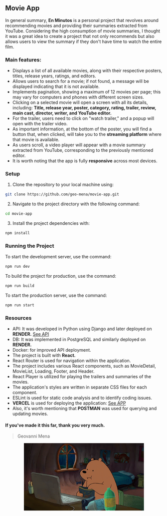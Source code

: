 ## Movie App

In general summary, **En Minutos** is a personal project that revolves around recommending movies and providing their summaries extracted from YouTube. Considering the high consumption of movie summaries, I thought it was a great idea to create a project that not only recommends but also allows users to view the summary if they don't have time to watch the entire film.

### Main features:

- Displays a list of all available movies, along with their respective posters, titles, release years, ratings, and editors.
- Allows users to search for a movie; if not found, a message will be displayed indicating that it is not available.
- Implements pagination, showing a maximum of 12 movies per page; this may vary for computers and phones with different screen sizes.
- Clicking on a selected movie will open a screen with all its details, including: **Title, release year, poster, category, rating, trailer, review, main cast, director, writer, and YouTube editor.**
- For the trailer, users need to click on "watch trailer," and a popup will open with the trailer video.
- As important information, at the bottom of the poster, you will find a button that, when clicked, will take you to the **streaming platform** where that movie is available.
- As users scroll, a video player will appear with a movie summary extracted from YouTube, corresponding to the previously mentioned editor.
- It is worth noting that the app is fully **responsive** across most devices.

### Setup

1. Clone the repository to your local machine using:

```sh
git clone https://github.com/geo-mena/movie-app.git
```

2. Navigate to the project directory with the following command:

```sh
cd movie-app
```

3. Install the project dependencies with:

```sh
npm install
```

### Running the Project

To start the development server, use the command:

```sh
npm run dev
```

To build the project for production, use the command:

```sh
npm run build
```

To start the production server, use the command:

```sh
npm run start
```

### Resources

- API: It was developed in Python using Django and later deployed on **RENDER.** [See API](https://api-movies-exam.onrender.com/movies)
- DB: It was implemented in PostgreSQL and similarly deployed on **RENDER.**
- Docker: for improved API deployment.
- The project is built with **React.**
- React Router is used for navigation within the application.
- The project includes various React components, such as MovieDetail, MovieList, Loading, Footer, and Header.
- React Player is utilized for playing the trailers and summaries of the movies.
- The application's styles are written in separate CSS files for each component.
- ESLint is used for static code analysis and to identify coding issues.
- **VERCEL** is used for deploying the application: [See APP](https://en-minutos.vercel.app/)
- Also, it's worth mentioning that **POSTMAN** was used for querying and updating movies.

#### If you've made it this far, thank you very much.

> Geovanni Mena

<div align="center"><img src="https://github.com/darsaveli/Mariam/blob/main/1479814528_webarebears.gif" width="385px" align="center"></div>
